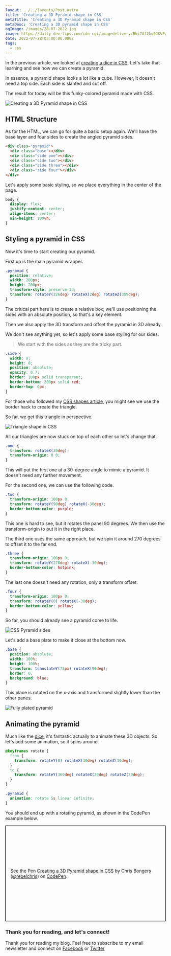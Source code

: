 ```yaml
---
layout: ../../layouts/Post.astro
title: 'Creating a 3D Pyramid shape in CSS'
metaTitle: 'Creating a 3D Pyramid shape in CSS'
metaDesc: 'Creating a 3D pyramid shape in CSS'
ogImage: /images/28-07-2022.jpg
image: https://daily-dev-tips.com/cdn-cgi/imagedelivery/Bki7Af2hq0JKVFw1XYYMQg/36fbf1c9-7383-4c59-cb1a-9a45ec7b3400
date: 2022-07-28T03:00:00.000Z
tags:
  - css
---
```


In the previous article, we looked at [creating a dice in CSS](https://daily-dev-tips.com/posts/creating-a-3d-dice-in-css/).
Let's take that learning and see how we can create a pyramid.

In essence, a pyramid shape looks a lot like a cube. However, it doesn't need a top side. Each side is slanted and cut off.

The result for today will be this funky-colored pyramid made with CSS.

![Creating a 3D Pyramid shape in CSS](https://cdn.hashnode.com/res/hashnode/image/upload/v1658164480678/ZOpF75r8V.gif)

<!-- <video autoplay loop muted playsinline>

  <source src="https://res.cloudinary.com/daily-dev-tips/video/upload/v1658164500/pyramid_bl0lhj.webm" type="video/webm" />
  <source src="https://res.cloudinary.com/daily-dev-tips/video/upload/v1658164500/pyramid_hqizkl.mp4" type="video/mp4" />
</video> -->

## HTML Structure

As for the HTML, we can go for quite a basic setup again.
We'll have the base layer and four sides to create the angled pyramid sides.

```html
<div class="pyramid">
  <div class="base"></div>
  <div class="side one"></div>
  <div class="side two"></div>
  <div class="side three"></div>
  <div class="side four"></div>
</div>
```

Let's apply some basic styling, so we place everything in the center of the page.

```css
body {
  display: flex;
  justify-content: center;
  align-items: center;
  min-height: 100vh;
}
```

## Styling a pyramid in CSS

Now it's time to start creating our pyramid.

First up is the main pyramid wrapper.

```css
.pyramid {
  position: relative;
  width: 200px;
  height: 200px;
  transform-style: preserve-3d;
  transform: rotateY(326deg) rotateX(2deg) rotateZ(359deg);
}
```

The critical part here is to create a relative box; we'll use positioning the sides with an absolute position, so that's a key element.

Then we also apply the 3D transform and offset the pyramid in 3D already.

We don't see anything yet, so let's apply some base styling for our sides.

> We start with the sides as they are the tricky part.

```css
.side {
  width: 0;
  height: 0;
  position: absolute;
  opacity: 0.7;
  border: 100px solid transparent;
  border-bottom: 200px solid red;
  border-top: 0px;
}
```

For those who followed my [CSS shapes article](https://daily-dev-tips.com/posts/css-shapes-triangles/), you might see we use the border hack to create the triangle.

So far, we get this triangle in perspective.

![Triangle shape in CSS](https://cdn.hashnode.com/res/hashnode/image/upload/v1658163841864/dQBxoGela.png)

All our triangles are now stuck on top of each other so let's change that.

```css
.one {
  transform: rotateX(30deg);
  transform-origin: 0 0;
}
```

This will put the first one at a 30-degree angle to mimic a pyramid.
It doesn't need any further movement.

For the second one, we can use the following code.

```css
.two {
  transform-origin: 100px 0;
  transform: rotateY(90deg) rotateX(-30deg);
  border-bottom-color: purple;
}
```

This one is hard to see, but it rotates the panel 90 degrees. We then use the transform-origin to put it in the right place.

The third one uses the same approach, but we spin it around 270 degrees to offset it to the far end.

```css
.three {
  transform-origin: 100px 0;
  transform: rotateY(270deg) rotateX(-30deg);
  border-bottom-color: hotpink;
}
```

The last one doesn't need any rotation, only a transform offset.

```css
.four {
  transform-origin: 100px 0;
  transform: rotateY(0) rotateX(-30deg);
  border-bottom-color: yellow;
}
```

So far, you should already see a pyramid come to life.

![CSS Pyramid sides](https://cdn.hashnode.com/res/hashnode/image/upload/v1658164131499/2QjdX61NQ.png)

Let's add a base plate to make it close at the bottom now.

```css
.base {
  position: absolute;
  width: 100%;
  height: 100%;
  transform: translateY(73px) rotateX(90deg);
  border: 0;
  background: blue;
}
```

This place is rotated on the x-axis and transformed slightly lower than the other panes.

![Fully plated pyramid](https://cdn.hashnode.com/res/hashnode/image/upload/v1658164204610/A28HSB3w7.png)

## Animating the pyramid

Much like the [dice](https://daily-dev-tips.com/posts/creating-a-3d-dice-in-css/), it's fantastic actually to animate these 3D objects.
So let's add some animation, so it spins around.

```css
@keyframes rotate {
  from {
    transform: rotateY(0) rotateX(30deg) rotateZ(30deg);
  }
  to {
    transform: rotateY(360deg) rotateX(30deg) rotateZ(30deg);
  }
}

.pyramid {
  animation: rotate 5s linear infinite;
}
```

You should end up with a rotating pyramid, as shown in the CodePen example below.

<p class="codepen" data-height="300" data-default-tab="js,result" data-slug-hash="rNdjRWJ" data-user="rebelchris" style="height: 300px; box-sizing: border-box; display: flex; align-items: center; justify-content: center; border: 2px solid; margin: 1em 0; padding: 1em;">
  <span>See the Pen <a href="https://codepen.io/rebelchris/pen/rNdjRWJ">
  Creating a 3D Pyramid shape in CSS</a> by Chris Bongers (<a href="https://codepen.io/rebelchris">@rebelchris</a>)
  on <a href="https://codepen.io">CodePen</a>.</span>
</p>
<script async src="https://cpwebassets.codepen.io/assets/embed/ei.js"></script>

### Thank you for reading, and let's connect!

Thank you for reading my blog. Feel free to subscribe to my email newsletter and connect on [Facebook](https://www.facebook.com/DailyDevTipsBlog) or [Twitter](https://twitter.com/DailyDevTips1)
